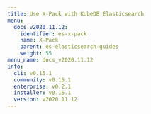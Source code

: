 ```yaml
---
title: Use X-Pack with KubeDB Elasticsearch
menu:
  docs_v2020.11.12:
    identifier: es-x-pack
    name: X-Pack
    parent: es-elasticsearch-guides
    weight: 55
menu_name: docs_v2020.11.12
info:
  cli: v0.15.1
  community: v0.15.1
  enterprise: v0.2.1
  installer: v0.15.1
  version: v2020.11.12
---
```



